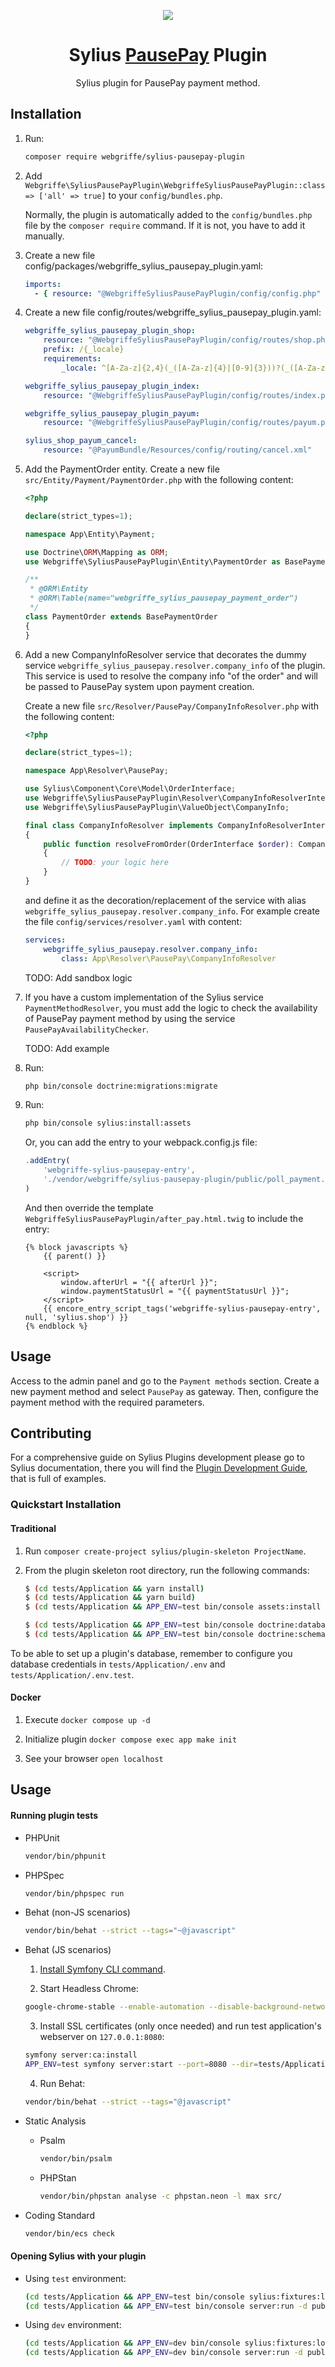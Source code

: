 <p align="center">
    <a href="https://sylius.com" target="_blank">
        <img src="https://demo.sylius.com/assets/shop/img/logo.png" />
    </a>
</p>

<h1 align="center">Sylius <a href="https://pausepay.it/" target="_blank">PausePay</a> Plugin</h1>

<p align="center">Sylius plugin for PausePay payment method.</p>


## Installation

1. Run:
    ```bash
    composer require webgriffe/sylius-pausepay-plugin
    ```

2. Add `Webgriffe\SyliusPausePayPlugin\WebgriffeSyliusPausePayPlugin::class => ['all' => true]` to your `config/bundles.php`.
   
    Normally, the plugin is automatically added to the `config/bundles.php` file by the `composer require` command. If it is not, you have to add it manually.

3. Create a new file config/packages/webgriffe_sylius_pausepay_plugin.yaml:
    ```yaml
    imports:
      - { resource: "@WebgriffeSyliusPausePayPlugin/config/config.php" }
    ```

4. Create a new file config/routes/webgriffe_sylius_pausepay_plugin.yaml:
    ```yaml
    webgriffe_sylius_pausepay_plugin_shop:
        resource: "@WebgriffeSyliusPausePayPlugin/config/routes/shop.php"
        prefix: /{_locale}
        requirements:
            _locale: ^[A-Za-z]{2,4}(_([A-Za-z]{4}|[0-9]{3}))?(_([A-Za-z]{2}|[0-9]{3}))?$
    
    webgriffe_sylius_pausepay_plugin_index:
        resource: "@WebgriffeSyliusPausePayPlugin/config/routes/index.php"
    
    webgriffe_sylius_pausepay_plugin_payum:
        resource: "@WebgriffeSyliusPausePayPlugin/config/routes/payum.php"
    
    sylius_shop_payum_cancel:
        resource: "@PayumBundle/Resources/config/routing/cancel.xml"
    ```

5. Add the PaymentOrder entity. Create a new file `src/Entity/Payment/PaymentOrder.php` with the following content:
    ```php
    <?php

    declare(strict_types=1);

    namespace App\Entity\Payment;

    use Doctrine\ORM\Mapping as ORM;
    use Webgriffe\SyliusPausePayPlugin\Entity\PaymentOrder as BasePaymentOrder;
    
    /**
     * @ORM\Entity
     * @ORM\Table(name="webgriffe_sylius_pausepay_payment_order")
     */
    class PaymentOrder extends BasePaymentOrder
    {
    }

    ```

6. Add a new CompanyInfoResolver service that decorates the dummy service `webgriffe_sylius_pausepay.resolver.company_info` of the plugin. This service is used to resolve the company info "of the order" and will be passed to PausePay system upon payment creation.

   Create a new file `src/Resolver/PausePay/CompanyInfoResolver.php` with the following content:
    ```php
    <?php
    
    declare(strict_types=1);
    
    namespace App\Resolver\PausePay;
    
    use Sylius\Component\Core\Model\OrderInterface;
    use Webgriffe\SyliusPausePayPlugin\Resolver\CompanyInfoResolverInterface;
    use Webgriffe\SyliusPausePayPlugin\ValueObject\CompanyInfo;
    
    final class CompanyInfoResolver implements CompanyInfoResolverInterface
    {
        public function resolveFromOrder(OrderInterface $order): CompanyInfo
        {
            // TODO: your logic here
        }
    }
    ```

    and define it as the decoration/replacement of the service with alias `webgriffe_sylius_pausepay.resolver.company_info`. For example create the file `config/services/resolver.yaml` with content:

    ```yaml
    services:
        webgriffe_sylius_pausepay.resolver.company_info:
            class: App\Resolver\PausePay\CompanyInfoResolver
    ```

    TODO: Add sandbox logic

7. If you have a custom implementation of the Sylius service `PaymentMethodResolver`, you must add the logic to check the availability of PausePay payment method by using the service `PausePayAvailabilityChecker`.

   TODO: Add example

8. Run:
    ```bash
    php bin/console doctrine:migrations:migrate
    ```

9. Run:
    ```bash
    php bin/console sylius:install:assets
   ```
   Or, you can add the entry to your webpack.config.js file:
    ```javascript
    .addEntry(
        'webgriffe-sylius-pausepay-entry',
        './vendor/webgriffe/sylius-pausepay-plugin/public/poll_payment.js'
    )
    ```
   And then override the template `WebgriffeSyliusPausePayPlugin/after_pay.html.twig` to include the entry:
    ```twig
    {% block javascripts %}
        {{ parent() }}

        <script>
            window.afterUrl = "{{ afterUrl }}";
            window.paymentStatusUrl = "{{ paymentStatusUrl }}";
        </script>
        {{ encore_entry_script_tags('webgriffe-sylius-pausepay-entry', null, 'sylius.shop') }}
    {% endblock %}
    ```

## Usage

Access to the admin panel and go to the `Payment methods` section. Create a new payment method and select `PausePay`
as gateway. Then, configure the payment method with the required parameters.

## Contributing

For a comprehensive guide on Sylius Plugins development please go to Sylius documentation,
there you will find the <a href="https://docs.sylius.com/en/latest/plugin-development-guide/index.html">Plugin Development Guide</a>, that is full of examples.

### Quickstart Installation

#### Traditional

1. Run `composer create-project sylius/plugin-skeleton ProjectName`.

2. From the plugin skeleton root directory, run the following commands:

    ```bash
    $ (cd tests/Application && yarn install)
    $ (cd tests/Application && yarn build)
    $ (cd tests/Application && APP_ENV=test bin/console assets:install public)
    
    $ (cd tests/Application && APP_ENV=test bin/console doctrine:database:create)
    $ (cd tests/Application && APP_ENV=test bin/console doctrine:schema:create)
    ```

To be able to set up a plugin's database, remember to configure you database credentials in `tests/Application/.env` and `tests/Application/.env.test`.

#### Docker

1. Execute `docker compose up -d`

2. Initialize plugin `docker compose exec app make init`

3. See your browser `open localhost`

## Usage

#### Running plugin tests

  - PHPUnit

    ```bash
    vendor/bin/phpunit
    ```

  - PHPSpec

    ```bash
    vendor/bin/phpspec run
    ```

  - Behat (non-JS scenarios)

    ```bash
    vendor/bin/behat --strict --tags="~@javascript"
    ```

  - Behat (JS scenarios)
 
    1. [Install Symfony CLI command](https://symfony.com/download).
 
    2. Start Headless Chrome:
    
      ```bash
      google-chrome-stable --enable-automation --disable-background-networking --no-default-browser-check --no-first-run --disable-popup-blocking --disable-default-apps --allow-insecure-localhost --disable-translate --disable-extensions --no-sandbox --enable-features=Metal --headless --remote-debugging-port=9222 --window-size=2880,1800 --proxy-server='direct://' --proxy-bypass-list='*' http://127.0.0.1
      ```
    
    3. Install SSL certificates (only once needed) and run test application's webserver on `127.0.0.1:8080`:
    
      ```bash
      symfony server:ca:install
      APP_ENV=test symfony server:start --port=8080 --dir=tests/Application/public --daemon
      ```
    
    4. Run Behat:
    
      ```bash
      vendor/bin/behat --strict --tags="@javascript"
      ```
    
  - Static Analysis
  
    - Psalm
    
      ```bash
      vendor/bin/psalm
      ```
      
    - PHPStan
    
      ```bash
      vendor/bin/phpstan analyse -c phpstan.neon -l max src/  
      ```

  - Coding Standard
  
    ```bash
    vendor/bin/ecs check
    ```

#### Opening Sylius with your plugin

- Using `test` environment:

    ```bash
    (cd tests/Application && APP_ENV=test bin/console sylius:fixtures:load)
    (cd tests/Application && APP_ENV=test bin/console server:run -d public)
    ```
    
- Using `dev` environment:

    ```bash
    (cd tests/Application && APP_ENV=dev bin/console sylius:fixtures:load)
    (cd tests/Application && APP_ENV=dev bin/console server:run -d public)
    ```
